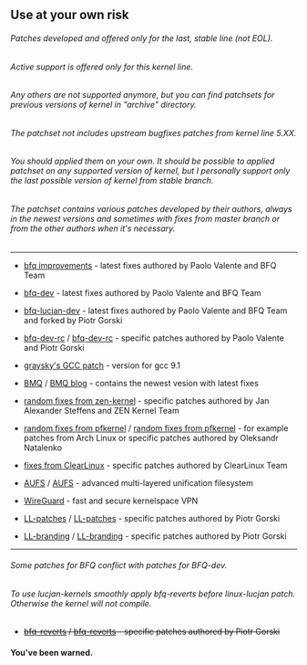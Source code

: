 ## Use at your own risk
###### Patches developed and offered only for the last, stable line (not EOL). 
###### Active support is offered only for this kernel line. 
###### Any others are not supported anymore, but you can find patchsets for previous versions of kernel in "archive" directory. 
###### The patchset not includes upstream bugfixes patches from kernel line 5.XX. 
###### You should applied them on your own. It should be possible to applied patchset on any supported version of kernel, but I personally support only the last possible version of kernel from stable branch.
###### The patchset contains various patches developed by their authors, always in the newest versions and sometimes with fixes from master branch or from the other authors when it's necessary. 

***

* [bfq improvements](https://groups.google.com/forum/#!forum/bfq-iosched) - latest fixes authored by Paolo Valente and BFQ Team

* [bfq-dev](https://github.com/Algodev-github/bfq-mq/tree/dev-bfq-on-5.4) - latest fixes authored by Paolo Valente and BFQ Team

* [bfq-lucjan-dev](https://github.com/sirlucjan/bfq-mq-lucjan/tree/dev-bfq-on-5.4-lucjan) - latest fixes authored by Paolo Valente and BFQ Team and forked by Piotr Gorski

* [bfq-dev-rc](https://github.com/sirlucjan/kernel-patches/tree/master/5.5/bfq-dev-lucjan-sep) / [bfq-dev-rc](https://gitlab.com/sirlucjan/kernel-patches/tree/master/5.5/bfq-dev-lucjan-sep) - specific patches authored by Paolo Valente and Piotr Gorski
 
* [graysky's GCC patch](https://github.com/graysky2/kernel_gcc_patch) - version for gcc 9.1

* [BMQ](https://gitlab.com/alfredchen/linux-bmq/tree/linux-5.5.y-bmq) / [BMQ blog](http://cchalpha.blogspot.com) - contains the newest vesion with latest fixes

* [random fixes from zen-kernel](https://github.com/zen-kernel/zen-kernel/tree/5.5/master) - specific patches authored by Jan Alexander Steffens and ZEN Kernel Team

* [random fixes from pfkernel](https://github.com/pfactum/pf-kernel/tree/pf-5.5) / [random fixes from pfkernel](https://gitlab.com/post-factum/pf-kernel/tree/pf-5.5) - for example patches from Arch Linux or specific patches authored by Oleksandr Natalenko

* [fixes from ClearLinux](https://github.com/clearlinux-pkgs/linux) - specific patches authored by ClearLinux Team

* [AUFS](https://github.com/sfjro/aufs5-standalone/tree/aufs5.x-rcN) / [AUFS](http://aufs.sourceforge.net) - advanced multi-layered unification filesystem

* [WireGuard](https://git.zx2c4.com/wireguard-linux-compat) - fast and secure kernelspace VPN

* [LL-patches](https://github.com/sirlucjan/kernel-patches/tree/master/5.5/ll-patches) / [LL-patches](https://gitlab.com/sirlucjan/kernel-patches/tree/master/5.5/ll-patches) - specific patches authored by Piotr Gorski

* [LL-branding](https://github.com/sirlucjan/kernel-patches/tree/master/5.5/ll-branding) / [LL-branding](https://gitlab.com/sirlucjan/kernel-patches/tree/master/5.5/ll-branding) - specific patches authored by Piotr Gorski

***

###### Some patches for BFQ conflict with patches for BFQ-dev.

###### To use lucjan-kernels smoothly apply bfq-reverts before linux-lucjan patch. Otherwise the kernel will not compile.

* ~~[bfq-reverts](https://github.com/sirlucjan/kernel-patches/tree/master/5.5/bfq-reverts) / [bfq-reverts](https://gitlab.com/sirlucjan/kernel-patches/tree/master/5.5/bfq-reverts) - specific patches authored by Piotr Gorski~~

#### You've been warned. 
